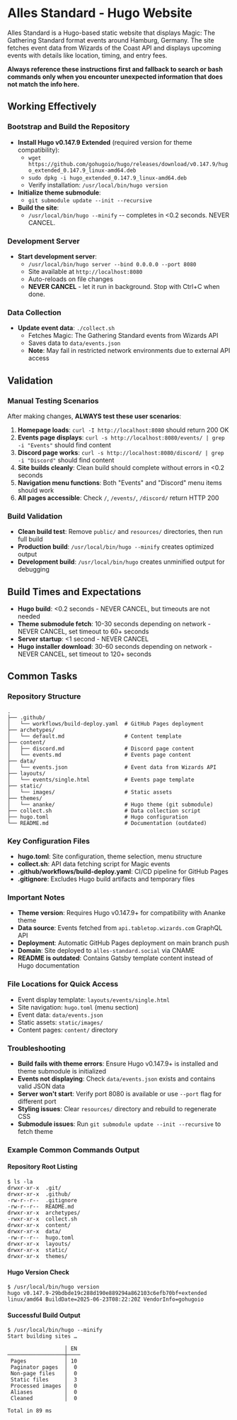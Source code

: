 # Alles Standard - Hugo Website

Alles Standard is a Hugo-based static website that displays Magic: The Gathering Standard format events around Hamburg, Germany. The site fetches event data from Wizards of the Coast API and displays upcoming events with details like location, timing, and entry fees.

**Always reference these instructions first and fallback to search or bash commands only when you encounter unexpected information that does not match the info here.**

## Working Effectively

### Bootstrap and Build the Repository
- **Install Hugo v0.147.9 Extended** (required version for theme compatibility):
  - `wget https://github.com/gohugoio/hugo/releases/download/v0.147.9/hugo_extended_0.147.9_linux-amd64.deb`
  - `sudo dpkg -i hugo_extended_0.147.9_linux-amd64.deb`
  - Verify installation: `/usr/local/bin/hugo version`
- **Initialize theme submodule**:
  - `git submodule update --init --recursive`
- **Build the site**:
  - `/usr/local/bin/hugo --minify` -- completes in <0.2 seconds. NEVER CANCEL.

### Development Server
- **Start development server**:
  - `/usr/local/bin/hugo server --bind 0.0.0.0 --port 8080`
  - Site available at `http://localhost:8080`
  - Auto-reloads on file changes
  - **NEVER CANCEL** - let it run in background. Stop with Ctrl+C when done.

### Data Collection
- **Update event data**: `./collect.sh`
  - Fetches Magic: The Gathering Standard events from Wizards API
  - Saves data to `data/events.json`
  - **Note**: May fail in restricted network environments due to external API access

## Validation

### Manual Testing Scenarios
After making changes, **ALWAYS test these user scenarios**:
1. **Homepage loads**: `curl -I http://localhost:8080` should return 200 OK
2. **Events page displays**: `curl -s http://localhost:8080/events/ | grep -i "Events"` should find content
3. **Discord page works**: `curl -s http://localhost:8080/discord/ | grep -i "Discord"` should find content  
4. **Site builds cleanly**: Clean build should complete without errors in <0.2 seconds
5. **Navigation menu functions**: Both "Events" and "Discord" menu items should work
6. **All pages accessible**: Check `/`, `/events/`, `/discord/` return HTTP 200

### Build Validation
- **Clean build test**: Remove `public/` and `resources/` directories, then run full build
- **Production build**: `/usr/local/bin/hugo --minify` creates optimized output
- **Development build**: `/usr/local/bin/hugo` creates unminified output for debugging

## Build Times and Expectations
- **Hugo build**: <0.2 seconds - NEVER CANCEL, but timeouts are not needed
- **Theme submodule fetch**: 10-30 seconds depending on network - NEVER CANCEL, set timeout to 60+ seconds
- **Server startup**: <1 second - NEVER CANCEL
- **Hugo installer download**: 30-60 seconds depending on network - NEVER CANCEL, set timeout to 120+ seconds

## Common Tasks

### Repository Structure
```
.
├── .github/
│   └── workflows/build-deploy.yaml  # GitHub Pages deployment
├── archetypes/
│   └── default.md                   # Content template
├── content/
│   ├── discord.md                   # Discord page content
│   └── events.md                    # Events page content
├── data/
│   └── events.json                  # Event data from Wizards API
├── layouts/
│   └── events/single.html           # Events page template
├── static/
│   └── images/                      # Static assets
├── themes/
│   └── ananke/                      # Hugo theme (git submodule)
├── collect.sh                       # Data collection script
├── hugo.toml                        # Hugo configuration
└── README.md                        # Documentation (outdated)
```

### Key Configuration Files
- **hugo.toml**: Site configuration, theme selection, menu structure
- **collect.sh**: API data fetching script for Magic events
- **.github/workflows/build-deploy.yaml**: CI/CD pipeline for GitHub Pages
- **.gitignore**: Excludes Hugo build artifacts and temporary files

### Important Notes
- **Theme version**: Requires Hugo v0.147.9+ for compatibility with Ananke theme
- **Data source**: Events fetched from `api.tabletop.wizards.com` GraphQL API
- **Deployment**: Automatic GitHub Pages deployment on main branch push
- **Domain**: Site deployed to `alles-standard.social` via CNAME
- **README is outdated**: Contains Gatsby template content instead of Hugo documentation

### File Locations for Quick Access
- Event display template: `layouts/events/single.html`
- Site navigation: `hugo.toml` (menu section)
- Event data: `data/events.json`
- Static assets: `static/images/`
- Content pages: `content/` directory

### Troubleshooting
- **Build fails with theme errors**: Ensure Hugo v0.147.9+ is installed and theme submodule is initialized
- **Events not displaying**: Check `data/events.json` exists and contains valid JSON data
- **Server won't start**: Verify port 8080 is available or use `--port` flag for different port
- **Styling issues**: Clear `resources/` directory and rebuild to regenerate CSS
- **Submodule issues**: Run `git submodule update --init --recursive` to fetch theme

### Example Common Commands Output

#### Repository Root Listing
```
$ ls -la
drwxr-xr-x  .git/
drwxr-xr-x  .github/
-rw-r--r--  .gitignore
-rw-r--r--  README.md
drwxr-xr-x  archetypes/
-rwxr-xr-x  collect.sh
drwxr-xr-x  content/
drwxr-xr-x  data/
-rw-r--r--  hugo.toml
drwxr-xr-x  layouts/
drwxr-xr-x  static/
drwxr-xr-x  themes/
```

#### Hugo Version Check
```
$ /usr/local/bin/hugo version
hugo v0.147.9-29bdbde19c288d190e889294a862103c6efb70bf+extended linux/amd64 BuildDate=2025-06-23T08:22:20Z VendorInfo=gohugoio
```

#### Successful Build Output
```
$ /usr/local/bin/hugo --minify
Start building sites … 

                  │ EN 
──────────────────┼────
 Pages            │ 10 
 Paginator pages  │  0 
 Non-page files   │  0 
 Static files     │  3 
 Processed images │  0 
 Aliases          │  0 
 Cleaned          │  0 

Total in 89 ms
```